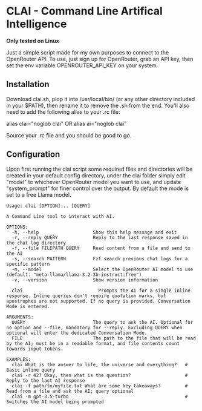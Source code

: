 # CLAI - Command Line Artifical Intelligence
**Only tested on Linux**

Just a simple script made for my own purposes to connect to the OpenRouter API. To use, just sign up for OpenRouter, grab an API key, then set the env variable OPENROUTER_API_KEY on your system.

## Installation
Download clai.sh, plop it into /usr/local/bin/ (or any other directory included in your $PATH), then rename it to remove the .sh from the end. You'll also need to add the following alias to your .rc file:

alias clai="noglob clai"
OR
alias ai="noglob clai"

Source your .rc file and you should be good to go.

## Configuration 
Upon first running the clai script some required files and directories will be created in your default config directory, under the clai folder simply edit "model" to whichever OpenRouter model you want to use, and update "system_prompt" for finer control over the output. By default the mode is set to a free Llama model.

```
Usage: clai [OPTION]... [QUERY]

A Command Line tool to interact with AI.

OPTIONS:
  -h, --help                    Show this help message and exit
  -r, --reply QUERY             Reply to the last response saved in the chat log directory
  -f, --file FILEPATH QUERY     Read content from a file and send to the AI
  -s, --search PATTERN          Fzf search previous chat logs for a specific pattern
  -m, --model                   Select the OpenRouter AI model to use (default: "meta-llama/llama-3.2-3b-instruct:free")
  -v, --version                 Show version information

  clai                            Prompts the AI for a single inline response. Inline queries don't require quotation marks, but apostrophes are not supported. If no query is provided, Conversation Mode is entered.

ARGUMENTS:
  QUERY                         The query to ask the AI. Optional for no option and --file, mandatory for --reply. Excluding QUERY when optional will enter the dedicated Conversation Mode.
  FILE                          The path to the file that will be read by the AI; must be in a readable format, and file contents count towards input tokens.

EXAMPLES:
  clai What is the answer to life, the universe and everything?   # Basic inline query
  clai -r 42? Okay, then what is the question?                    # Reply to the last AI response
  clai -f path/to/myfile.txt What are some key takeaways?         # Read from a file and ask the AI; query optional
  clai -m gpt-3.5-turbo                                           # Switches the AI model being prompted
```
